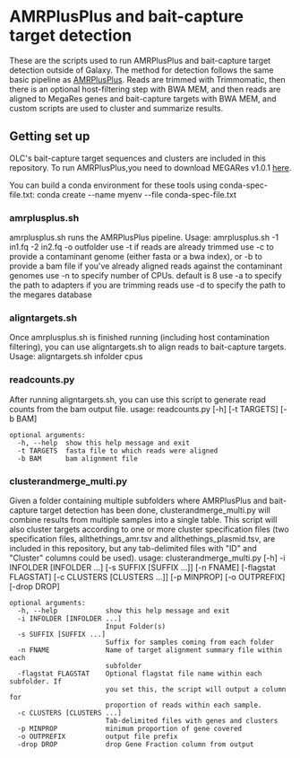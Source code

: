 # AMRPlusPlus and bait-capture target detection
These are the scripts used to run AMRPlusPlus and bait-capture target detection outside of Galaxy. The method for detection follows the same basic pipeline as [AMRPlusPlus](https://github.com/meglab-metagenomics/amrplusplus_v2). Reads are trimmed with Trimmomatic, then there is an optional host-filtering step with BWA MEM, and then reads are aligned to MegaRes genes and bait-capture targets with BWA MEM, and custom scripts are used to cluster and summarize results.

## Getting set up
OLC's bait-capture target sequences and clusters are included in this repository. To run AMRPlusPlus,you need to download MEGARes v1.0.1 [here](https://megares.meglab.org/download/index.php).

You can build a conda environment for these tools using conda-spec-file.txt:
	conda create --name myenv --file conda-spec-file.txt

### amrplusplus.sh
amrplusplus.sh runs the AMRPlusPlus pipeline.
	Usage: amrplusplus.sh -1 in1.fq -2 in2.fq -o outfolder
	use -t if reads are already trimmed
	use -c to provide a contaminant genome (either fasta or a bwa index), or -b to provide a bam file if you've already aligned reads against the contaminant genomes
	use -n to specify number of CPUs. default is 8
	use -a to specify the path to adapters if you are trimming reads
	use -d to specify the path to the megares database

### aligntargets.sh
Once amrplusplus.sh is finished running (including host contamination filtering), you can use aligntargets.sh to align reads to bait-capture targets.
	Usage: aligntargets.sh infolder cpus

### readcounts.py
After running aligntargets.sh, you can use this script to generate read counts from the bam output file.
	usage: readcounts.py [-h] [-t TARGETS] [-b BAM]
	
	optional arguments:
	  -h, --help  show this help message and exit
	  -t TARGETS  fasta file to which reads were aligned
	  -b BAM      bam alignment file

### clusterandmerge_multi.py
Given a folder containing multiple subfolders where AMRPlusPlus and bait-capture target detection has been done, clusterandmerge_multi.py will combine results from multiple samples into a single table. This script will also cluster targets according to one or more cluster specification files (two specification files, allthethings_amr.tsv and allthethings_plasmid.tsv, are included in this repository, but any tab-delimited files with "ID" and "Cluster" columns could be used).
	usage: clusterandmerge_multi.py [-h] -i INFOLDER [INFOLDER ...]
                                [-s SUFFIX [SUFFIX ...]] [-n FNAME]
                                [-flagstat FLAGSTAT]
                                [-c CLUSTERS [CLUSTERS ...]] [-p MINPROP]
                                [-o OUTPREFIX] [-drop DROP]
	
	optional arguments:
	  -h, --help            show this help message and exit
	  -i INFOLDER [INFOLDER ...]
	                        Input Folder(s)
	  -s SUFFIX [SUFFIX ...]
	                        Suffix for samples coming from each folder
	  -n FNAME              Name of target alignment summary file within each
	                        subfolder
	  -flagstat FLAGSTAT    Optional flagstat file name within each subfolder. If
	                        you set this, the script will output a column for
	                        proportion of reads within each sample.
	  -c CLUSTERS [CLUSTERS ...]
	                        Tab-delimited files with genes and clusters
	  -p MINPROP            minimum proportion of gene covered
	  -o OUTPREFIX          output file prefix
	  -drop DROP            drop Gene Fraction column from output

